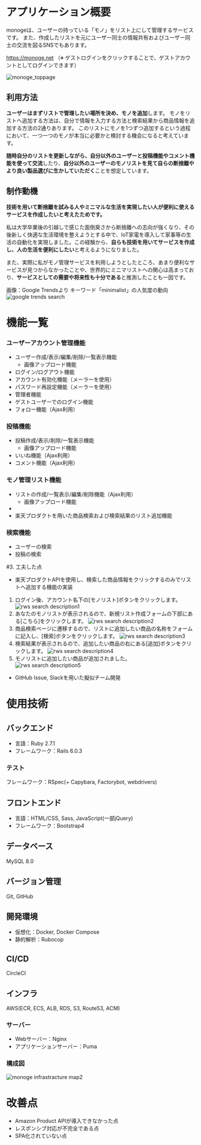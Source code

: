 # アプリケーション概要
monogeは、ユーザーの持っている「モノ」をリスト上にして管理するサービスです。
また、作成したリストを元にユーザー同士の情報共有およびユーザー同士の交流を図るSNSでもあります。

https://monoge.net （※ ゲストログインをクリックすることで、ゲストアカウントとしてログインできます）

![monoge_toppage](https://user-images.githubusercontent.com/63091391/108628424-30f5c500-749e-11eb-9a23-d30876fce9b0.png)
## 利用方法
**ユーザーはまずリストで管理したい場所を決め、モノを追加**します。
モノをリストへ追加する方法は、自分で情報を入力する方法と検索結果から商品情報を追加する方法の2通りあります。
このリストにモノを1つずつ追加するという過程において、一つ一つのモノが本当に必要かと検討する機会になると考えています。

**随時自分のリストを更新しながら、自分以外のユーザーと投稿機能やコメント機能を使って交流**したり、**自分以外のユーザーのモノリストを見て自らの断捨離やより良い製品選びに生かしていただく**ことを想定しています。

## 制作動機
**技術を用いて断捨離を試みる人やミニマルな生活を実現したい人が便利に使えるサービスを作成したいと考えたためです。**

私は大学卒業後の引越しで感じた面倒臭さから断捨離への志向が強くなり、その後新しく快適な生活環境を整えようとする中で、IoT家電を導入して家事等の生活の自動化を実現しました。この経験から、**自らも技術を用いてサービスを作成し、人の生活を便利にしたい**と考えるようになりました。

また、実際に私がモノ管理サービスを利用しようとしたところ、あまり便利なサービスが見つからなかったことや、世界的にミニマリストへの関心は高まっており、**サービスとしての需要や将来性も十分である**と推測したことも一因です。

画像：Google Trendsより キーワード「minimalist」の人気度の動向
![google trends search](https://user-images.githubusercontent.com/63091391/108628295-749bff00-749d-11eb-9a4b-757e72c9a3e0.png)

# 機能一覧
### ユーザーアカウント管理機能
* ユーザー作成/表示/編集/削除/一覧表示機能
  * 画像アップロード機能
* ログイン/ログアウト機能
* アカウント有効化機能（メーラーを使用）
* パスワード再設定機能（メーラーを使用）
* 管理者機能
* ゲストユーザーでのログイン機能
* フォロー機能（Ajax利用）
### 投稿機能
* 投稿作成/表示/削除/一覧表示機能
  * 画像アップロード機能
* いいね機能（Ajax利用）
* コメント機能（Ajax利用）
### モノ管理リスト機能
* リストの作成/一覧表示/編集/削除機能（Ajax利用）
  * 画像アップロード機能
* 
* 楽天プロダクトを用いた商品検索および検索結果のリスト追加機能
### 検索機能
* ユーザーの検索
* 投稿の検索

#3. 工夫した点
* 楽天プロダクトAPIを使用し、検索した商品情報をクリックするのみでリストへ追加する機能の実装
1. ログイン後、アカウント名下の[モノリスト]ボタンをクリックします。
![rws search description1](https://user-images.githubusercontent.com/63091391/108630311-5d620f00-74a7-11eb-81bb-94461f09aa8c.png)
2. あなたのモノリストが表示されるので、新規リスト作成フォームの下部にある[こちら]をクリックします。
![rws search description2](https://user-images.githubusercontent.com/63091391/108630310-5cc97880-74a7-11eb-8814-c0d52dc4432f.png)
3. 商品検索ページに遷移するので、リストに追加したい商品の名称をフォームに記入し、[検索]ボタンをクリックします。
![rws search description3](https://user-images.githubusercontent.com/63091391/108630309-5c30e200-74a7-11eb-9e7e-431ab1b53139.png)
4. 検索結果が表示されるので、追加したい商品の右にある[追加]ボタンをクリックします。
![rws search description4](https://user-images.githubusercontent.com/63091391/108630308-5c30e200-74a7-11eb-84f5-3fb7f4d57329.png)
5. モノリストに追加したい商品が追加されました。
![rws search description5](https://user-images.githubusercontent.com/63091391/108630302-5804c480-74a7-11eb-8fd9-e976f4455682.png)

* GitHub Issue, Slackを用いた擬似チーム開発

# 使用技術
## バックエンド
* 言語：Ruby 2.7.1
* フレームワーク：Rails 6.0.3
### テスト
フレームワーク：RSpec(+ Capybara, Factorybot, webdrivers)
## フロントエンド
* 言語：HTML/CSS, Sass, JavaScript(一部jQuery)
* フレームワーク：Bootstrap4
## データベース
MySQL 8.0
## バージョン管理
Git, GitHub
## 開発環境
* 仮想化：Docker, Docker Compose
* 静的解析：Rubocop
## CI/CD
CircleCI
## インフラ
AWS(ECR, ECS, ALB, RDS, S3, Route53, ACM) 
### サーバー
* Webサーバー：Nginx  
* アプリケーションサーバー：Puma
### 構成図
![monoge infrastracture map2](https://user-images.githubusercontent.com/63091391/108628289-6e0d8780-749d-11eb-8251-41ecd1a64911.png)

# 改善点
* Amazon Product APIが導入できなかった点
* レスポンシブ対応が不完全である点
* SPA化されていない点
